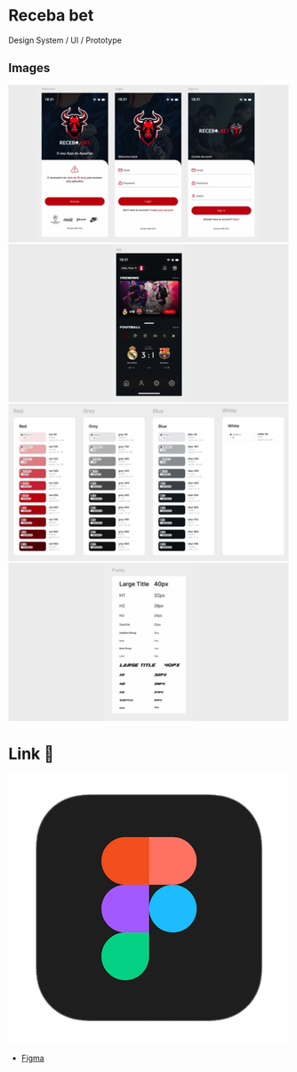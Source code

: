 # Receba bet

Design System / UI / Prototype

## Images

![](./1.jpg)
![](./2.jpg)
![](./3.jpg)
![](./4.jpg)


# Link 🔗


![](./figmalogo.png)
- [Figma](https://www.figma.com/design/ecOMCzZoPGpRR4lQPsPt9M/Receba-bet-Design-System-%2F-UI-%2F-Prot%C3%B3tipo?node-id=0-1&t=PTUh0jsksh0kh6qL-1)